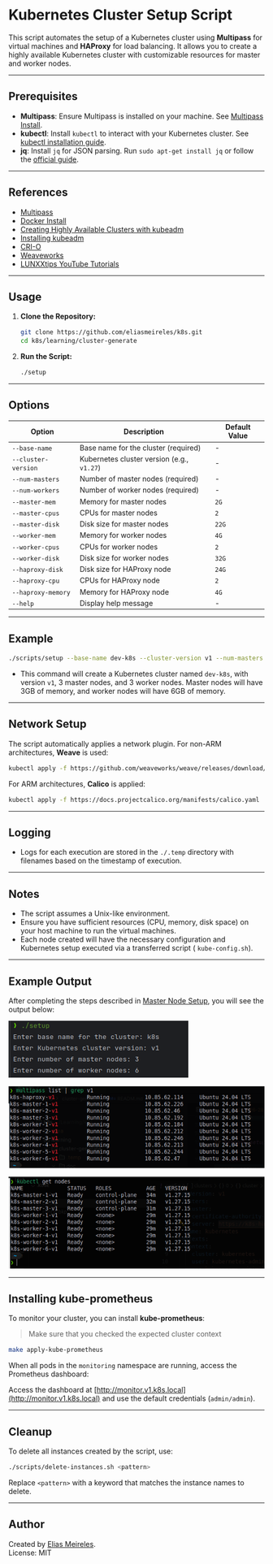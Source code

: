 # Kubernetes Cluster Setup Script

This script automates the setup of a Kubernetes cluster using **Multipass** for virtual machines and **HAProxy** for
load balancing. It allows you to create a highly available Kubernetes cluster with customizable resources for master and
worker nodes.

---

## Prerequisites

- **Multipass**: Ensure Multipass is installed on your machine. See [Multipass Install](https://multipass.run/install).
- **kubectl**: Install `kubectl` to interact with your Kubernetes cluster.
  See [kubectl installation guide](https://kubernetes.io/docs/tasks/tools/).
- **jq**: Install `jq` for JSON parsing. Run `sudo apt-get install jq` or follow
  the [official guide](https://stedolan.github.io/jq/download/).

---

## References

- [Multipass](https://multipass.run/)
- [Docker Install](https://docs.docker.com/engine/install/ubuntu/#install-using-the-convenience-script)
- [Creating Highly Available Clusters with kubeadm](https://v1-27.docs.kubernetes.io/docs/setup/production-environment/tools/kubeadm/high-availability/)
- [Installing kubeadm](https://v1-27.docs.kubernetes.io/docs/setup/production-environment/tools/kubeadm/install-kubeadm/)
- [CRI-O](https://kubernetes.io/docs/setup/production-environment/container-runtimes/#cri-o)
- [Weaveworks](https://github.com/weaveworks/weave/blob/master/site/kubernetes/kube-addon.md#-installation)
- [LUNXXtips YouTube Tutorials](https://www.youtube.com/watch?v=-wbtj11Mqvk&list=PLf-O3X2-mxDnw1xBcTpy4pGkIj_CyvI7B&index=1)

---

## Usage

1. **Clone the Repository:**

   ```bash
   git clone https://github.com/eliasmeireles/k8s.git
   cd k8s/learning/cluster-generate
   ```

2. **Run the Script:**

   ```bash
   ./setup
   ```

---

## Options

| Option              | Description                                | Default Value |
|---------------------|--------------------------------------------|---------------|
| `--base-name`       | Base name for the cluster (required)       | -             |
| `--cluster-version` | Kubernetes cluster version (e.g., `v1.27`) | -             |
| `--num-masters`     | Number of master nodes (required)          | -             |
| `--num-workers`     | Number of worker nodes (required)          | -             |
| `--master-mem`      | Memory for master nodes                    | `2G`          |
| `--master-cpus`     | CPUs for master nodes                      | `2`           |
| `--master-disk`     | Disk size for master nodes                 | `22G`         |
| `--worker-mem`      | Memory for worker nodes                    | `4G`          |
| `--worker-cpus`     | CPUs for worker nodes                      | `2`           |
| `--worker-disk`     | Disk size for worker nodes                 | `32G`         |
| `--haproxy-disk`    | Disk size for HAProxy node                 | `24G`         |
| `--haproxy-cpu`     | CPUs for HAProxy node                      | `2`           |
| `--haproxy-memory`  | Memory for HAProxy node                    | `4G`          |
| `--help`            | Display help message                       | -             |

---

## Example

```bash
./scripts/setup --base-name dev-k8s --cluster-version v1 --num-masters 3 --num-workers 4 --master-mem 3G --worker-mem 6G
```

- This command will create a Kubernetes cluster named `dev-k8s`, with version `v1`, 3 master nodes, and 3 worker
  nodes. Master nodes will have 3GB of memory, and worker nodes will have 6GB of memory.

---

## Network Setup

The script automatically applies a network plugin. For non-ARM architectures, **Weave** is used:

```bash
kubectl apply -f https://github.com/weaveworks/weave/releases/download/v2.8.1/weave-daemonset-k8s.yaml
```

For ARM architectures, **Calico** is applied:

```bash
kubectl apply -f https://docs.projectcalico.org/manifests/calico.yaml
```

---

## Logging

- Logs for each execution are stored in the `./.temp` directory with filenames based on the timestamp of execution.

---

## Notes

- The script assumes a Unix-like environment.
- Ensure you have sufficient resources (CPU, memory, disk space) on your host machine to run the virtual machines.
- Each node created will have the necessary configuration and Kubernetes setup executed via a transferred script (
  `kube-config.sh`).

---

## Example Output

After completing the steps described in [Master Node Setup](#master-node-setup), you will see the output below:

![Cluster setup run example](doc/setup-execution-example.png)

![Multipass filtering created instances](doc/multipass-filter.png)

![k8s nodes](doc/k8s-nodes-info.png)

---

## Installing kube-prometheus

To monitor your cluster, you can install **kube-prometheus**:

> Make sure that you checked the expected cluster context

```bash
make apply-kube-prometheus
```

When all pods in the `monitoring` namespace are running, access the Prometheus dashboard:

Access the dashboard at [http://monitor.v1.k8s.local](http://monitor.v1.k8s.local) and use the default credentials (`admin/admin`).

---

## Cleanup

To delete all instances created by the script, use:

```bash
./scripts/delete-instances.sh <pattern>
```

Replace `<pattern>` with a keyword that matches the instance names to delete.

---

## Author

Created by [Elias Meireles](https://eliasmeireles.com/).  
License: MIT
